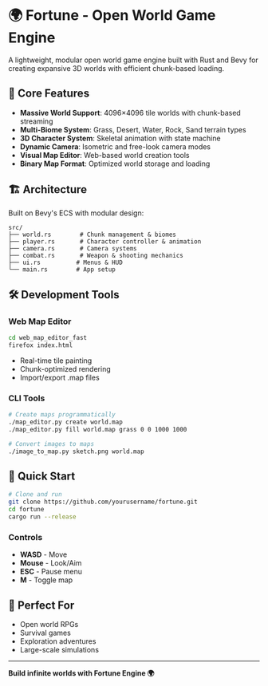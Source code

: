 # 🌍 Fortune - Open World Game Engine

A lightweight, modular open world game engine built with Rust and Bevy for creating expansive 3D worlds with efficient chunk-based loading.

## 🚀 Core Features

- **Massive World Support**: 4096×4096 tile worlds with chunk-based streaming
- **Multi-Biome System**: Grass, Desert, Water, Rock, Sand terrain types
- **3D Character System**: Skeletal animation with state machine
- **Dynamic Camera**: Isometric and free-look camera modes
- **Visual Map Editor**: Web-based world creation tools
- **Binary Map Format**: Optimized world storage and loading

## 🏗️ Architecture

Built on Bevy's ECS with modular design:
```
src/
├── world.rs        # Chunk management & biomes
├── player.rs       # Character controller & animation
├── camera.rs       # Camera systems
├── combat.rs       # Weapon & shooting mechanics
├── ui.rs          # Menus & HUD
└── main.rs        # App setup
```

## 🛠️ Development Tools

### Web Map Editor
```bash
cd web_map_editor_fast
firefox index.html
```
- Real-time tile painting
- Chunk-optimized rendering
- Import/export .map files

### CLI Tools
```bash
# Create maps programmatically
./map_editor.py create world.map
./map_editor.py fill world.map grass 0 0 1000 1000

# Convert images to maps
./image_to_map.py sketch.png world.map
```

## 🚀 Quick Start

```bash
# Clone and run
git clone https://github.com/yourusername/fortune.git
cd fortune
cargo run --release
```

### Controls
- **WASD** - Move
- **Mouse** - Look/Aim
- **ESC** - Pause menu
- **M** - Toggle map

## 🎯 Perfect For

- Open world RPGs
- Survival games
- Exploration adventures
- Large-scale simulations

---

**Build infinite worlds with Fortune Engine 🌍**